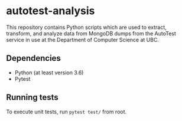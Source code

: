 # autotest-analysis

This repository contains Python scripts which are used to extract, transform, and analyze data from MongoDB dumps from the AutoTest service in use at the Department of Computer Science at UBC.

## Dependencies

- Python (at least version 3.6)
- Pytest

## Running tests

To execute unit tests, run `pytest test/` from root.
